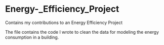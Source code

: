 # Energy-_Efficiency_Project
Contains my contributions to an Energy Efficiency Project 

The file contains the code I wrote to clean the data for modeling the energy consumption in a building. 

